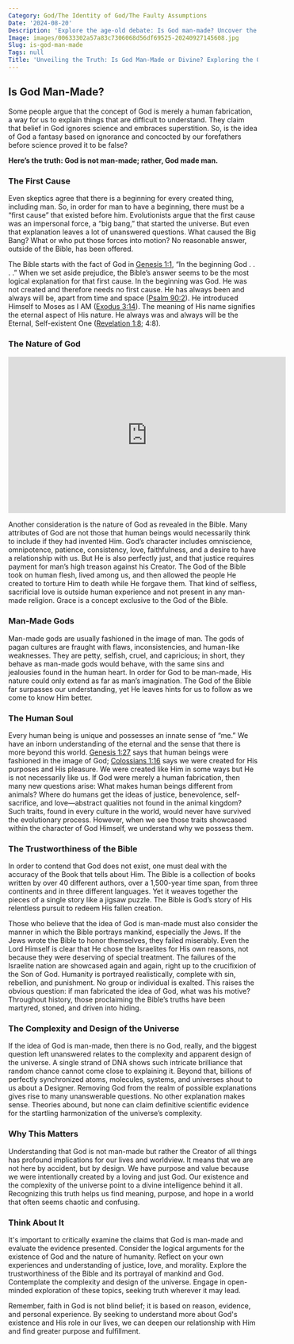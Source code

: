 ```yaml
---
Category: God/The Identity of God/The Faulty Assumptions
Date: '2024-08-20'
Description: 'Explore the age-old debate: Is God man-made? Uncover the origins of religious beliefs and the philosophical implications in this thought-provoking article.'
Image: images/00633302a57a83c7306068d56df69525-20240927145608.jpg
Slug: is-god-man-made
Tags: null
Title: 'Unveiling the Truth: Is God Man-Made or Divine? Exploring the Origins of Faith'
---
```


## Is God Man-Made?

Some people argue that the concept of God is merely a human fabrication, a way for us to explain things that are difficult to understand. They claim that belief in God ignores science and embraces superstition. So, is the idea of God a fantasy based on ignorance and concocted by our forefathers before science proved it to be false?

**Here’s the truth: God is not man-made; rather, God made man.**

### The First Cause

Even skeptics agree that there is a beginning for every created thing, including man. So, in order for man to have a beginning, there must be a “first cause” that existed before him. Evolutionists argue that the first cause was an impersonal force, a “big bang,” that started the universe. But even that explanation leaves a lot of unanswered questions. What caused the Big Bang? What or who put those forces into motion? No reasonable answer, outside of the Bible, has been offered.

The Bible starts with the fact of God in [Genesis 1:1](https://www.bibleref.com/Genesis/1/Genesis-1-1.html), “In the beginning God . . . .” When we set aside prejudice, the Bible’s answer seems to be the most logical explanation for that first cause. In the beginning was God. He was not created and therefore needs no first cause. He has always been and always will be, apart from time and space ([Psalm 90:2](https://www.bibleref.com/Psalm/90/Psalm-90-2.html)). He introduced Himself to Moses as I AM ([Exodus 3:14](https://www.bibleref.com/Exodus/3/Exodus-3-14.html)). The meaning of His name signifies the eternal aspect of His nature. He always was and always will be the Eternal, Self-existent One ([Revelation 1:8](https://www.bibleref.com/Revelation/1/Revelation-1-8.html); 4:8).

### The Nature of God


<iframe width="560" height="315" src="https://www.youtube.com/embed/dWrEczFaygk" frameborder="0" allow="autoplay; encrypted-media" allowfullscreen></iframe>


Another consideration is the nature of God as revealed in the Bible. Many attributes of God are not those that human beings would necessarily think to include if they had invented Him. God’s character includes omniscience, omnipotence, patience, consistency, love, faithfulness, and a desire to have a relationship with us. But He is also perfectly just, and that justice requires payment for man’s high treason against his Creator. The God of the Bible took on human flesh, lived among us, and then allowed the people He created to torture Him to death while He forgave them. That kind of selfless, sacrificial love is outside human experience and not present in any man-made religion. Grace is a concept exclusive to the God of the Bible.

### Man-Made Gods

Man-made gods are usually fashioned in the image of man. The gods of pagan cultures are fraught with flaws, inconsistencies, and human-like weaknesses. They are petty, selfish, cruel, and capricious; in short, they behave as man-made gods would behave, with the same sins and jealousies found in the human heart. In order for God to be man-made, His nature could only extend as far as man’s imagination. The God of the Bible far surpasses our understanding, yet He leaves hints for us to follow as we come to know Him better.

### The Human Soul

Every human being is unique and possesses an innate sense of “me.” We have an inborn understanding of the eternal and the sense that there is more beyond this world. [Genesis 1:27](https://www.bibleref.com/Genesis/1/Genesis-1-27.html) says that human beings were fashioned in the image of God; [Colossians 1:16](https://www.bibleref.com/Colossians/1/Colossians-1-16.html) says we were created for His purposes and His pleasure. We were created like Him in some ways but He is not necessarily like us. If God were merely a human fabrication, then many new questions arise: What makes human beings different from animals? Where do humans get the ideas of justice, benevolence, self-sacrifice, and love—abstract qualities not found in the animal kingdom? Such traits, found in every culture in the world, would never have survived the evolutionary process. However, when we see those traits showcased within the character of God Himself, we understand why we possess them.

### The Trustworthiness of the Bible

In order to contend that God does not exist, one must deal with the accuracy of the Book that tells about Him. The Bible is a collection of books written by over 40 different authors, over a 1,500-year time span, from three continents and in three different languages. Yet it weaves together the pieces of a single story like a jigsaw puzzle. The Bible is God’s story of His relentless pursuit to redeem His fallen creation.

Those who believe that the idea of God is man-made must also consider the manner in which the Bible portrays mankind, especially the Jews. If the Jews wrote the Bible to honor themselves, they failed miserably. Even the Lord Himself is clear that He chose the Israelites for His own reasons, not because they were deserving of special treatment. The failures of the Israelite nation are showcased again and again, right up to the crucifixion of the Son of God. Humanity is portrayed realistically, complete with sin, rebellion, and punishment. No group or individual is exalted. This raises the obvious question: if man fabricated the idea of God, what was his motive? Throughout history, those proclaiming the Bible’s truths have been martyred, stoned, and driven into hiding.

### The Complexity and Design of the Universe

If the idea of God is man-made, then there is no God, really, and the biggest question left unanswered relates to the complexity and apparent design of the universe. A single strand of DNA shows such intricate brilliance that random chance cannot come close to explaining it. Beyond that, billions of perfectly synchronized atoms, molecules, systems, and universes shout to us about a Designer. Removing God from the realm of possible explanations gives rise to many unanswerable questions. No other explanation makes sense. Theories abound, but none can claim definitive scientific evidence for the startling harmonization of the universe’s complexity.

### Why This Matters

Understanding that God is not man-made but rather the Creator of all things has profound implications for our lives and worldview. It means that we are not here by accident, but by design. We have purpose and value because we were intentionally created by a loving and just God. Our existence and the complexity of the universe point to a divine intelligence behind it all. Recognizing this truth helps us find meaning, purpose, and hope in a world that often seems chaotic and confusing.

### Think About It

It's important to critically examine the claims that God is man-made and evaluate the evidence presented. Consider the logical arguments for the existence of God and the nature of humanity. Reflect on your own experiences and understanding of justice, love, and morality. Explore the trustworthiness of the Bible and its portrayal of mankind and God. Contemplate the complexity and design of the universe. Engage in open-minded exploration of these topics, seeking truth wherever it may lead.

Remember, faith in God is not blind belief; it is based on reason, evidence, and personal experience. By seeking to understand more about God's existence and His role in our lives, we can deepen our relationship with Him and find greater purpose and fulfillment.